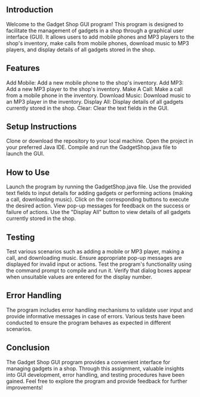 ## Introduction
Welcome to the Gadget Shop GUI program! This program is designed to facilitate the management of gadgets in a shop through a graphical user interface (GUI). It allows users to add mobile phones and MP3 players to the shop's inventory, make calls from mobile phones, download music to MP3 players, and display details of all gadgets stored in the shop.

## Features
Add Mobile: Add a new mobile phone to the shop's inventory.
Add MP3: Add a new MP3 player to the shop's inventory.
Make A Call: Make a call from a mobile phone in the inventory.
Download Music: Download music to an MP3 player in the inventory.
Display All: Display details of all gadgets currently stored in the shop.
Clear: Clear the text fields in the GUI.

## Setup Instructions
Clone or download the repository to your local machine.
Open the project in your preferred Java IDE.
Compile and run the GadgetShop.java file to launch the GUI.

## How to Use
Launch the program by running the GadgetShop.java file.
Use the provided text fields to input details for adding gadgets or performing actions (making a call, downloading music).
Click on the corresponding buttons to execute the desired action.
View pop-up messages for feedback on the success or failure of actions.
Use the "Display All" button to view details of all gadgets currently stored in the shop.

## Testing
Test various scenarios such as adding a mobile or MP3 player, making a call, and downloading music.
Ensure appropriate pop-up messages are displayed for invalid input or actions.
Test the program's functionality using the command prompt to compile and run it.
Verify that dialog boxes appear when unsuitable values are entered for the display number.

## Error Handling
The program includes error handling mechanisms to validate user input and provide informative messages in case of errors.
Various tests have been conducted to ensure the program behaves as expected in different scenarios.

## Conclusion
The Gadget Shop GUI program provides a convenient interface for managing gadgets in a shop. Through this assignment, valuable insights into GUI development, error handling, and testing procedures have been gained. Feel free to explore the program and provide feedback for further improvements!
